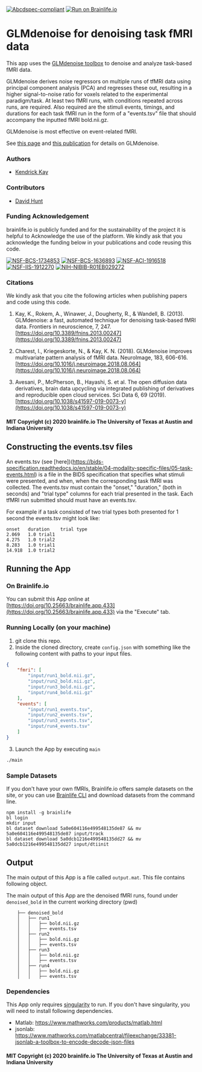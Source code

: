[![Abcdspec-compliant](https://img.shields.io/badge/ABCD_Spec-v1.1-green.svg)](https://github.com/brain-life/abcd-spec)
[![Run on Brainlife.io](https://img.shields.io/badge/Brainlife-brainlife.app.433-blue.svg)](https://doi.org/10.25663/brainlife.app.433)

# GLMdenoise for denoising task fMRI data

This app uses the [GLMdenoise toolbox](https://github.com/kendrickkay/GLMdenoise) to denoise and analyze task-based fMRI data.

GLMdenoise derives noise regressors on multiple runs of tfMRI data using principal component analysis (PCA) and regresses these out, resulting in a higher signal-to-noise ratio for voxels related to the experimental paradigm/task. At least two fMRI runs, with conditions repeated across runs, are required. Also required are the stimuli events, timings, and durations for each task fMRI run in the form of a "events.tsv" file that should accompany the inputted fMRI bold.nii.gz.

GLMdenoise is most effective on event-related fMRI.

See [this page](http://kendrickkay.net/GLMdenoise/) and [this publication](https://www.frontiersin.org/articles/10.3389/fnins.2013.00247/full) for details on GLMdenoise.

### Authors
- [Kendrick Kay](kendrick@post.harvard.edu)

### Contributors
- [David Hunt](davhunt@iu.edu)

### Funding Acknowledgement
brainlife.io is publicly funded and for the sustainability of the project it is helpful to Acknowledge the use of the platform. We kindly ask that you acknowledge the funding below in your publications and code reusing this code.

[![NSF-BCS-1734853](https://img.shields.io/badge/NSF_BCS-1734853-blue.svg)](https://nsf.gov/awardsearch/showAward?AWD_ID=1734853)
[![NSF-BCS-1636893](https://img.shields.io/badge/NSF_BCS-1636893-blue.svg)](https://nsf.gov/awardsearch/showAward?AWD_ID=1636893)
[![NSF-ACI-1916518](https://img.shields.io/badge/NSF_ACI-1916518-blue.svg)](https://nsf.gov/awardsearch/showAward?AWD_ID=1916518)
[![NSF-IIS-1912270](https://img.shields.io/badge/NSF_IIS-1912270-blue.svg)](https://nsf.gov/awardsearch/showAward?AWD_ID=1912270)
[![NIH-NIBIB-R01EB029272](https://img.shields.io/badge/NIH_NIBIB-R01EB029272-green.svg)](https://grantome.com/grant/NIH/R01-EB029272-01)

### Citations
We kindly ask that you cite the following articles when publishing papers and code using this code. 

1.  Kay, K., Rokem, A., Winawer, J., Dougherty, R., & Wandell, B. (2013). GLMdenoise: a fast, automated technique for denoising task-based fMRI data. Frontiers in neuroscience, 7, 247. [https://doi.org/10.3389/fnins.2013.00247](https://doi.org/10.3389/fnins.2013.00247)

2.  Charest, I., Kriegeskorte, N., & Kay, K. N. (2018). GLMdenoise improves multivariate pattern analysis of fMRI data. NeuroImage, 183, 606-616. [https://doi.org/10.1016/j.neuroimage.2018.08.064](https://doi.org/10.1016/j.neuroimage.2018.08.064)

3. Avesani, P., McPherson, B., Hayashi, S. et al. The open diffusion data derivatives, brain data upcycling via integrated publishing of derivatives and reproducible open cloud services. Sci Data 6, 69 (2019). [https://doi.org/10.1038/s41597-019-0073-y](https://doi.org/10.1038/s41597-019-0073-y)

#### MIT Copyright (c) 2020 brainlife.io The University of Texas at Austin and Indiana University

## Constructing the events.tsv files

An events.tsv (see [here])(https://bids-specification.readthedocs.io/en/stable/04-modality-specific-files/05-task-events.html) is a file in the BIDS specification that specifies what stimuli were presented, and when, when the corresponding task fMRI was collected. The events.tsv must contain the "onset," "duration," (both in seconds) and "trial type" columns for each trial presented in the task. Each tfMRI run submitted should must have an events.tsv.

For example if a task consisted of two trial types both presented for 1 second the events.tsv might look like:
```
onset	duration	trial type
2.069	1.0	trial1
4.275	1.0	trial2
8.283	1.0	trial1
14.918	1.0	trial2
```

## Running the App 

### On Brainlife.io

You can submit this App online at [https://doi.org/10.25663/brainlife.app.433](https://doi.org/10.25663/brainlife.app.433) via the "Execute" tab.

### Running Locally (on your machine)

1. git clone this repo.
2. Inside the cloned directory, create `config.json` with something like the following content with paths to your input files.

```json
{
    "fmri": [
        "input/run1_bold.nii.gz",
        "input/run2_bold.nii.gz",
        "input/run3_bold.nii.gz",
        "input/run4_bold.nii.gz"
    ],
    "events": [
        "input/run1_events.tsv",
        "input/run2_events.tsv",
        "input/run3_events.tsv",
        "input/run4_events.tsv"
    ]
}
```

3. Launch the App by executing `main`

```bash
./main
```

### Sample Datasets

If you don't have your own fMRIs, Brainlife.io offers sample datasets on the site, or you can use [Brainlife CLI](https://github.com/brain-life/cli) and download datasets from the command line.

```
npm install -g brainlife
bl login
mkdir input
bl dataset download 5a0e604116e499548135de87 && mv 5a0e604116e499548135de87 input/track
bl dataset download 5a0dcb1216e499548135dd27 && mv 5a0dcb1216e499548135dd27 input/dtiinit
```

## Output

The main output of this App is a file called `output.mat`. This file contains following object.

The main output of this App are the denoised fMRI runs, found under `denoised_bold` in the current working directory (pwd)

```
    ├── denoised_bold
    │   ├── run1
    │   │   ├── bold.nii.gz
    │   │   ├── events.tsv
    │   ├── run2
    │   │   ├── bold.nii.gz
    │   │   ├── events.tsv
    │   ├── run3
    │   │   ├── bold.nii.gz
    │   │   ├── events.tsv
    │   ├── run4
    │   │   ├── bold.nii.gz
    │   │   ├── events.tsv

```

### Dependencies

This App only requires [singularity](https://www.sylabs.io/singularity/) to run. If you don't have singularity, you will need to install following dependencies.

  - Matlab: https://www.mathworks.com/products/matlab.html
  - jsonlab: https://www.mathworks.com/matlabcentral/fileexchange/33381-jsonlab-a-toolbox-to-encode-decode-json-files

#### MIT Copyright (c) 2020 brainlife.io The University of Texas at Austin and Indiana University
